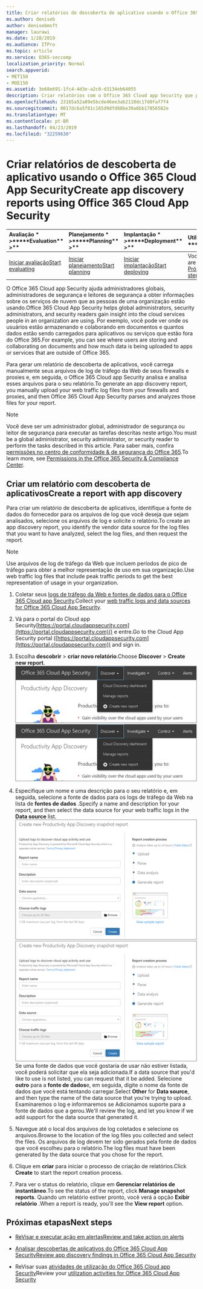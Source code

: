 ```yaml
---
title: Criar relatórios de descoberta de aplicativo usando o Office 365 Cloud App Security
ms.author: deniseb
author: denisebmsft
manager: laurawi
ms.date: 1/28/2019
ms.audience: ITPro
ms.topic: article
ms.service: O365-seccomp
localization_priority: Normal
search.appverid:
- MET150
- MOE150
ms.assetid: 3e68e691-1fc4-4d3e-a2c0-d3134eb64055
description: Criar relatórios com o Office 365 Cloud app Security que permite que você entenda como as pessoas em sua organização estão usando o Office 365 e outros aplicativos.
ms.openlocfilehash: 23165a52a09e5bcde46ee3ab2110dc17d0faf7f4
ms.sourcegitcommit: 0017dc6a5f81c165d9dfd88be39a6bb17856582e
ms.translationtype: MT
ms.contentlocale: pt-BR
ms.lasthandoff: 04/23/2019
ms.locfileid: "32259630"
---
```

# <a name="create-app-discovery-reports-using-office-365-cloud-app-security"></a><span data-ttu-id="04004-103">Criar relatórios de descoberta de aplicativo usando o Office 365 Cloud App Security</span><span class="sxs-lookup"><span data-stu-id="04004-103">Create app discovery reports using Office 365 Cloud App Security</span></span>

|<span data-ttu-id="04004-104">Avaliação \* *\>*\*</span><span class="sxs-lookup"><span data-stu-id="04004-104">\*\*\*\*Evaluation\*\* \>\*\*</span></span>|<span data-ttu-id="04004-105">Planejamento \* *\>*\*</span><span class="sxs-lookup"><span data-stu-id="04004-105">\*\*\*\*Planning\*\* \>\*\*</span></span>|<span data-ttu-id="04004-106">Implantação \* *\>*\*</span><span class="sxs-lookup"><span data-stu-id="04004-106">\*\*\*\*Deployment\*\* \>\*\*</span></span>|<span data-ttu-id="04004-107">Utilização \* \* \*</span><span class="sxs-lookup"><span data-stu-id="04004-107">\*\*\*\*Utilization\*\*\*\*</span></span>|
|:-----|:-----|:-----|:-----|
|[<span data-ttu-id="04004-108">Iniciar avaliação</span><span class="sxs-lookup"><span data-stu-id="04004-108">Start evaluating</span></span>](office-365-cas-overview.md) <br/> |[<span data-ttu-id="04004-109">Iniciar planejamento</span><span class="sxs-lookup"><span data-stu-id="04004-109">Start planning</span></span>](get-ready-for-office-365-cas.md) <br/> |[<span data-ttu-id="04004-110">Iniciar implantação</span><span class="sxs-lookup"><span data-stu-id="04004-110">Start deploying</span></span>](turn-on-office-365-cas.md) <br/> |<span data-ttu-id="04004-111">Você está aqui!</span><span class="sxs-lookup"><span data-stu-id="04004-111">You are here!</span></span>  <br/> [<span data-ttu-id="04004-112">Próximas etapas</span><span class="sxs-lookup"><span data-stu-id="04004-112">Next steps</span></span>](#next-steps) <br/> |
   
<span data-ttu-id="04004-113">O Office 365 Cloud app Security ajuda administradores globais, administradores de segurança e leitores de segurança a obter informações sobre os serviços de nuvem que as pessoas de uma organização estão usando.</span><span class="sxs-lookup"><span data-stu-id="04004-113">Office 365 Cloud App Security helps global administrators, security administrators, and security readers gain insight into the cloud services people in an organization are using.</span></span> <span data-ttu-id="04004-114">Por exemplo, você pode ver onde os usuários estão armazenando e colaborando em documentos e quantos dados estão sendo carregados para aplicativos ou serviços que estão fora do Office 365.</span><span class="sxs-lookup"><span data-stu-id="04004-114">For example, you can see where users are storing and collaborating on documents and how much data is being uploaded to apps or services that are outside of Office 365.</span></span>
  
<span data-ttu-id="04004-115">Para gerar um relatório de descoberta de aplicativos, você carrega manualmente seus arquivos de log de tráfego da Web de seus firewalls e proxies e, em seguida, o Office 365 Cloud app Security analisa e analisa esses arquivos para o seu relatório.</span><span class="sxs-lookup"><span data-stu-id="04004-115">To generate an app discovery report, you manually upload your web traffic log files from your firewalls and proxies, and then Office 365 Cloud App Security parses and analyzes those files for your report.</span></span>
  
> [!NOTE]
> <span data-ttu-id="04004-116">Você deve ser um administrador global, administrador de segurança ou leitor de segurança para executar as tarefas descritas neste artigo.</span><span class="sxs-lookup"><span data-stu-id="04004-116">You must be a global administrator, security administrator, or security reader to perform the tasks described in this article.</span></span> <span data-ttu-id="04004-117">Para saber mais, confira [permissões no centro de conformidade &amp; de segurança do Office 365](permissions-in-the-security-and-compliance-center.md).</span><span class="sxs-lookup"><span data-stu-id="04004-117">To learn more, see [Permissions in the Office 365 Security &amp; Compliance Center](permissions-in-the-security-and-compliance-center.md).</span></span> 
  
## <a name="create-a-report-with-app-discovery"></a><span data-ttu-id="04004-118">Criar um relatório com descoberta de aplicativos</span><span class="sxs-lookup"><span data-stu-id="04004-118">Create a report with app discovery</span></span>

<span data-ttu-id="04004-119">Para criar um relatório de descoberta de aplicativos, identifique a fonte de dados do fornecedor para os arquivos de log que você deseja que sejam analisados, selecione os arquivos de log e solicite o relatório.</span><span class="sxs-lookup"><span data-stu-id="04004-119">To create an app discovery report, you identify the vendor data source for the log files that you want to have analyzed, select the log files, and then request the report.</span></span>
  
> [!NOTE]
> <span data-ttu-id="04004-120">Use arquivos de log de tráfego da Web que incluem períodos de pico de tráfego para obter a melhor representação de uso em sua organização.</span><span class="sxs-lookup"><span data-stu-id="04004-120">Use web traffic log files that include peak traffic periods to get the best representation of usage in your organization.</span></span> 
  
1. <span data-ttu-id="04004-121">Coletar seus [logs de tráfego da Web e fontes de dados para o Office 365 Cloud app Security](web-traffic-logs-and-data-sources-for-ocas.md).</span><span class="sxs-lookup"><span data-stu-id="04004-121">Collect your [web traffic logs and data sources for Office 365 Cloud App Security](web-traffic-logs-and-data-sources-for-ocas.md).</span></span>
    
2. <span data-ttu-id="04004-122">Vá para o portal do Cloud app Security[https://portal.cloudappsecurity.com](https://portal.cloudappsecurity.com)() e entre.</span><span class="sxs-lookup"><span data-stu-id="04004-122">Go to the Cloud App Security portal ([https://portal.cloudappsecurity.com](https://portal.cloudappsecurity.com)) and sign in.</span></span> 
       
3. <span data-ttu-id="04004-123">Escolha **descobrir** \> **criar novo relatório**.</span><span class="sxs-lookup"><span data-stu-id="04004-123">Choose **Discover** \> **Create new report**.</span></span> <br><span data-ttu-id="04004-124">![No portal CAS do Office 365, escolha descobrir](media/73b5299f-94b5-49dd-a00f-154d188eb2c5.png)</span><span class="sxs-lookup"><span data-stu-id="04004-124">![In the Office 365 CAS portal, choose Discover](media/73b5299f-94b5-49dd-a00f-154d188eb2c5.png)</span></span><br>
  
4. <span data-ttu-id="04004-125">Especifique um nome e uma descrição para o seu relatório e, em seguida, selecione a fonte de dados para os logs de tráfego da Web na lista de **fontes de dados** .</span><span class="sxs-lookup"><span data-stu-id="04004-125">Specify a name and description for your report, and then select the data source for your web traffic logs in the **Data source** list.</span></span> <br><span data-ttu-id="04004-126">![Em CAS do O365, escolha \> descobrir criar novo relatório](media/22e660f0-5eb2-49fa-9fea-f88a5809a07b.png)</span><span class="sxs-lookup"><span data-stu-id="04004-126">![In O365 CAS, choose Discover \> Create new report](media/22e660f0-5eb2-49fa-9fea-f88a5809a07b.png)</span></span><br><span data-ttu-id="04004-127">Se uma fonte de dados que você gostaria de usar não estiver listada, você poderá solicitar que ela seja adicionada.</span><span class="sxs-lookup"><span data-stu-id="04004-127">If a data source that you'd like to use is not listed, you can request that it be added.</span></span> <span data-ttu-id="04004-128">Selecione **outro** para a **fonte de dados**e, em seguida, digite o nome da fonte de dados que você está tentando carregar.</span><span class="sxs-lookup"><span data-stu-id="04004-128">Select **Other** for **Data source**, and then type the name of the data source that you're trying to upload.</span></span> <span data-ttu-id="04004-129">Examinaremos o log e informaremos se Adicionamos suporte para a fonte de dados que a gerou.</span><span class="sxs-lookup"><span data-stu-id="04004-129">We'll review the log, and let you know if we add support for the data source that generated it.</span></span> 
  
5. <span data-ttu-id="04004-130">Navegue até o local dos arquivos de log coletados e selecione os arquivos.</span><span class="sxs-lookup"><span data-stu-id="04004-130">Browse to the location of the log files you collected and select the files.</span></span> <span data-ttu-id="04004-131">Os arquivos de log devem ter sido gerados pela fonte de dados que você escolheu para o relatório.</span><span class="sxs-lookup"><span data-stu-id="04004-131">The log files must have been generated by the data source that you chose for the report.</span></span>
    
6. <span data-ttu-id="04004-132">Clique em **criar** para iniciar o processo de criação de relatórios.</span><span class="sxs-lookup"><span data-stu-id="04004-132">Click **Create** to start the report creation process.</span></span> 
    
7. <span data-ttu-id="04004-133">Para ver o status do relatório, clique em **Gerenciar relatórios de instantâneo**.</span><span class="sxs-lookup"><span data-stu-id="04004-133">To see the status of the report, click **Manage snapshot reports**.</span></span> <span data-ttu-id="04004-134">Quando um relatório estiver pronto, você verá a opção **Exibir relatório** .</span><span class="sxs-lookup"><span data-stu-id="04004-134">When a report is ready, you'll see the **View report** option.</span></span> 
    
## <a name="next-steps"></a><span data-ttu-id="04004-135">Próximas etapas</span><span class="sxs-lookup"><span data-stu-id="04004-135">Next steps</span></span>

- [<span data-ttu-id="04004-136">ReVisar e executar ação em alertas</span><span class="sxs-lookup"><span data-stu-id="04004-136">Review and take action on alerts</span></span>](review-office-365-cas-alerts.md)
    
- [<span data-ttu-id="04004-137">Analisar descobertas de aplicativos do Office 365 Cloud App Security</span><span class="sxs-lookup"><span data-stu-id="04004-137">Review app discovery findings in Office 365 Cloud App Security</span></span>](review-app-discovery-findings-in-ocas.md)
    
- <span data-ttu-id="04004-138">ReVisar suas [atividades de utilização do Office 365 Cloud app Security](utilization-activities-for-ocas.md)</span><span class="sxs-lookup"><span data-stu-id="04004-138">Review your [utilization activities for Office 365 Cloud App Security](utilization-activities-for-ocas.md)</span></span>
    

